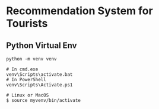 # Recommendation System for Tourists

## Python Virtual Env
``` 
python -m venv venv

# In cmd.exe
venv\Scripts\activate.bat
# In PowerShell
venv\Scripts\Activate.ps1

# Linux or MacOS
$ source myvenv/bin/activate
```